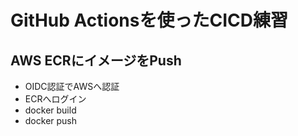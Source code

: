 # GitHub Actionsを使ったCICD練習

## AWS ECRにイメージをPush

- OIDC認証でAWSへ認証
- ECRへログイン
- docker build
- docker push
